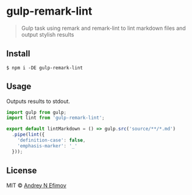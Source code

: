 # gulp-remark-lint

> Gulp task using remark and remark-lint to lint markdown files and output
> stylish results

## Install

```
$ npm i -DE gulp-remark-lint
```

## Usage

Outputs results to stdout.

```js
import gulp from gulp;
import lint from 'gulp-remark-lint';

export default lintMarkdown = () => gulp.src('source/**/*.md')
  .pipe(lint({
    'definition-case': false,
    'emphasis-marker': '_'
  }));
```

## License

MIT © [Andrey N Efimov](https://efiand.ru)
